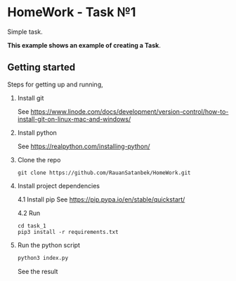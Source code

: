# HomeWork - Task №1

Simple task.

**This example shows an example of creating a Task**.

## Getting started

Steps for getting up and running,

1. Install git

    See https://www.linode.com/docs/development/version-control/how-to-install-git-on-linux-mac-and-windows/

2. Install python

    See https://realpython.com/installing-python/

3. Clone the repo

    ```
    git clone https://github.com/RauanSatanbek/HomeWork.git
    ```

4. Install project dependencies

    4.1 Install pip
        See https://pip.pypa.io/en/stable/quickstart/

    4.2 Run
    ```
    cd task_1
    pip3 install -r requirements.txt
    ```

5. Run the python script

    ```sh
    python3 index.py
    ```

    See the result

